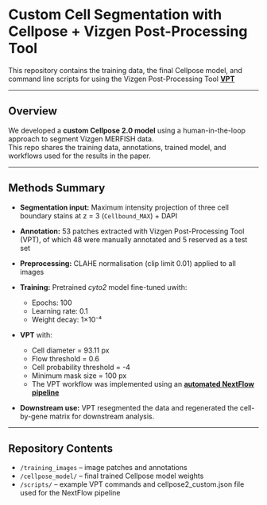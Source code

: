 # Custom Cell Segmentation with Cellpose + Vizgen Post-Processing Tool

This repository contains the training data, the final Cellpose model, and command line scripts for using the Vizgen Post-Processing Tool **[VPT](https://github.com/Vizgen/vizgen-postprocessing)**

---

## Overview
We developed a **custom Cellpose 2.0 model** using a human-in-the-loop approach to segment Vizgen MERFISH data.  
This repo shares the training data, annotations, trained model, and workflows used for the results in the paper.

---

## Methods Summary
- **Segmentation input:** Maximum intensity projection of three cell boundary stains at z = 3 (`Cellbound_MAX`) + DAPI  
- **Annotation:** 53 patches extracted with Vizgen Post-Processing Tool (VPT), of which 48 were manually annotated and 5 reserved as a test set  
- **Preprocessing:** CLAHE normalisation (clip limit 0.01) applied to all images  
- **Training:** Pretrained *cyto2* model fine-tuned uwith:  
  - Epochs: 100  
  - Learning rate: 0.1  
  - Weight decay: 1×10⁻⁴  

- **VPT** with:  
  - Cell diameter = 93.11 px  
  - Flow threshold = 0.6  
  - Cell probability threshold = -4  
  - Minimum mask size = 100 px
  - The VPT workflow was implemented using an **[automated NextFlow pipeline](https://github.com/WEHI-SODA-Hub/spatialvpt)**
     
- **Downstream use:** VPT resegmented the data and regenerated the cell-by-gene matrix for downstream analysis.

---

## Repository Contents
- `/training_images` – image patches and annotations
- `/cellpose_model/` – final trained Cellpose model weights  
- `/scripts/` – example VPT commands and cellpose2_custom.json file used for the NextFlow pipeline 
